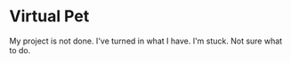 # Virtual Pet

My project is not done. I've turned in what I have. I'm stuck. 
Not sure what to do.
